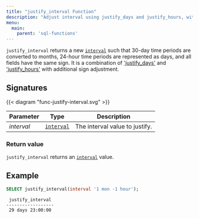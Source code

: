 ```yaml
---
title: "justify_interval Function"
description: "Adjust interval using justify_days and justify_hours, with additional sign adjustments"
menu:
  main:
    parent: 'sql-functions'
---
```


`justify_interval` returns a new [`interval`](../../types/interval) such that 30-day time periods are
converted to months, 24-hour time periods are represented as days, and all fields have the same sign. It is a
combination of ['justify_days'](../justify-days) and ['justify_hours'](../justify-hours) with additional sign
adjustment.

## Signatures

{{< diagram "func-justify-interval.svg" >}}

Parameter | Type                                                                                                                                                                                            | Description
----------|-------------------------------------------------------------------------------------------------------------------------------------------------------------------------------------------------|------------
_interval_ | [`interval`](../../types/interval) | The interval value to justify.


### Return value

`justify_interval` returns an [`interval`](../../types/interval) value.

## Example

```sql
SELECT justify_interval(interval '1 mon -1 hour');
```
```nofmt
 justify_interval
------------------
 29 days 23:00:00
```
